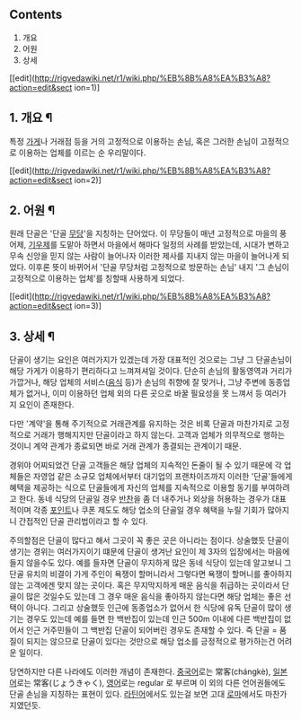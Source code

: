 ## Contents

    

1. 개요 
2. 어원 
3. 상세 

[[edit](http://rigvedawiki.net/r1/wiki.php/%EB%8B%A8%EA%B3%A8?action=edit&sect
ion=1)]

## 1. 개요 ¶

특정 [가게](%EA%B0%80%EA%B2%8C.md)나 거래점 등을 거의 고정적으로 이용하는 손님, 혹은 그러한 손님이 고정적으로
이용하는 업체를 이르는 순 우리말이다.

  

[[edit](http://rigvedawiki.net/r1/wiki.php/%EB%8B%A8%EA%B3%A8?action=edit&sect
ion=2)]

## 2. 어원 ¶

원래 단골은 '단골 [무당](%EB%AC%B4%EB%8B%B9.md)'을 지칭하는 단어었다. 이 무당들이 매년 고정적으로 마을의
풍어제, [기우제](%EA%B8%B0%EC%9A%B0%EC%A0%9C.md)를 도맡아 하면서 마을에서 해마다 일정의 사례를 받았는데,
시대가 변하고 무속 신앙을 믿지 않는 사람이 늘어나자 이러한 제사를 지내지 않는 마을이 늘어나게 되었다. 이후론 뜻이 바뀌어서 '단골
무당처럼 고정적으로 방문하는 손님' 내지 '그 손님이 고정적으로 이용하는 업체'를 칭할때 사용하게 되었다.

  

[[edit](http://rigvedawiki.net/r1/wiki.php/%EB%8B%A8%EA%B3%A8?action=edit&sect
ion=3)]

## 3. 상세 ¶

단골이 생기는 요인은 여러가지가 있겠는데 가장 대표적인 것으로는 그냥 그 단골손님이 해당 가게가 이용하기 편리하다고 느껴져셔일 것이다.
단순히 손님의 활동영역과 거리가 가깝거나, 해당 업체의 서비스([음식](%EC%9D%8C%EC%8B%9D.md) 등)가 손님의 취향에
잘 맞거나, 그냥 주변에 동종업체가 없거나, 이미 이용하던 업체 외의 다른 곳으로 바꿀 필요성을 못 느껴서 등 여러가지 요인이 존재한다.

  

다만 '계약'을 통해 주기적으로 거래관계를 유지하는 것은 비록 단골과 마찬가지로 고정적으로 거래가 행해지지만 단골이라고 하지 않는다. 고객과
업체가 의무적으로 행하는 것이니 계약 관계가 종료되면 바로 거래 관계가 종결되는 관계이기 때문.

  

경위야 어찌되었건 단골 고객들은 해당 업체의 지속적인 돈줄이 될 수 있기 때문에 각 업체들은 자영업 같은 소규모 업체에서부터 대기업의
프랜차이즈까지 이러한 '단골'들에게 혜택을 제공하는 식으로 단골들에게 자신의 업체를 지속적으로 이용할 동기를 부여하려고 한다. 동네 식당의
단골일 경우 [반찬](%EB%B0%98%EC%B0%AC.md)을 좀 더 내주거나 외상을 허용하는 경우가 대표적이며 각종
[포인트](%ED%8F%AC%EC%9D%B8%ED%8A%B8.md)나 쿠폰 제도도 해당 업소의 단골일 경우 혜택을 누릴 기회가 많아지니
간접적인 단골 관리법이라고 할 수 있다.

  

주의할점은 단골이 많다고 해서 그곳이 꼭 좋은 곳은 아니라는 점이다. 상술했듯 단골이 생기는 경위는 여러가지이기 떄문에 단골이 생겨난 요인이
제 3자의 입장에서는 마음에 들지 않을수도 있다. 예를 들자면 단골이 무지하게 많은 동네 식당이 있는데 알고보니 그 단골 유치의 비결이 가게
주인이 욕쟁이 할머니라서 그렇다면 욕쟁이 할머니를 좋아하지 않는 고객에겐 맞지 않는 곳이다. 혹은 무지막지하게 매운 음식을 취급하는 곳이라서
단골이 많은 것일수도 있는데 그 경우 매운 음식을 좋아하지 않는다면 해당 업체는 좋은 선택이 아니다. 그리고 상술했듯 인근에 동종업소가
없어서 한 식당에 유독 단골이 많이 생기는 경우도 있는데 예를 들면 한 백반집이 있는데 인근 500m 이내에 다른 백반집이 없어서 인근
거주민들이 그 백반집 단골이 되어버린 경우도 존재할 수 있다. 즉 단골 = 품질이 되지는 않으므로 단골이 있다는 것만으로 해당 업소를
긍정적으로 평가하는건 어려운 일이다.

  

당연하지만 다른 나라에도 이러한 개념이 존재한다. [중국어](%EC%A4%91%EA%B5%AD%EC%96%B4.md)로는
常客(chángkè), [일본어](%EC%9D%BC%EB%B3%B8%EC%96%B4.md)로는 常客(じょうきゃく),
[영어](%EC%98%81%EC%96%B4.md)로는 regular 로 부르며 이 외의 다른 언어권들에도 단골 손님을 지칭하는 표현이
있다. [라틴어](%EB%9D%BC%ED%8B%B4%EC%96%B4.md)에서도 있는걸 보면 고대
[로마](%EB%A1%9C%EB%A7%88.md)에서도 마찬가지였던듯.

